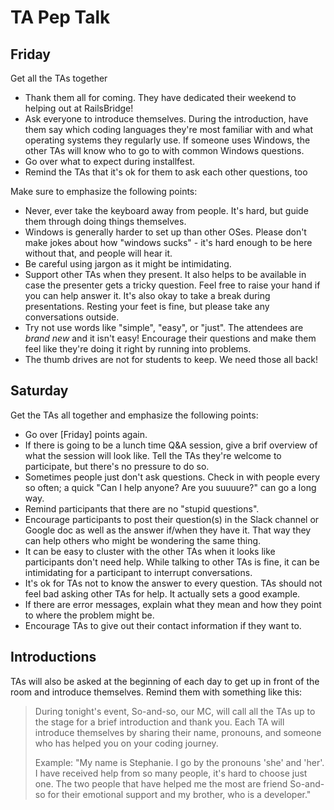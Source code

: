 # TA Pep Talk

## Friday

Get all the TAs together

* Thank them all for coming. They have dedicated their weekend to helping out
  at RailsBridge!
* Ask everyone to introduce themselves. During the introduction, have them say
  which coding languages they're most familiar with and what operating systems
  they regularly use. If someone uses Windows, the other TAs will know who to
  go to with common Windows questions.
* Go over what to expect during installfest.
* Remind the TAs that it's ok for them to ask each other questions, too

Make sure to emphasize the following points:

* Never, ever take the keyboard away from people. It's hard, but guide them
  through doing things themselves.
* Windows is generally harder to set up than other OSes. Please don't make jokes
  about how "windows sucks" - it's hard enough to be here without that, and
  people will hear it.
* Be careful using jargon as it might be intimidating.
* Support other TAs when they present. It also helps to be available in case the presenter gets a tricky question. Feel free to raise your hand if you can help answer it. It's also okay to take a break during presentations. Resting your feet is fine, but please take any conversations outside.
* Try not use words like "simple", "easy", or "just". The attendees are _brand new_ and it isn't easy! Encourage their questions and make them feel like they're doing it right by running into problems.
* The thumb drives are not for students to keep. We need those all back!

## Saturday

Get the TAs all together and emphasize the following points:

* Go over [Friday] points again.
* If there is going to be a lunch time Q&A session, give a brif overview of what
  the session will look like. Tell the TAs they're welcome to participate, but
  there's no pressure to do so.
* Sometimes people just don't ask questions. Check in with people every so often;
  a quick "Can I help anyone? Are you suuuure?" can go a long way.
* Remind participants that there are no "stupid questions".
* Encourage participants to post their question(s) in the Slack channel or Google
  doc as well as the answer if/when they have it. That way they can help others
  who might be wondering the same thing.
* It can be easy to cluster with the other TAs when it looks like participants
  don't need help. While talking to other TAs is fine, it can be intimidating
  for a participant to interrupt conversations.
* It's ok for TAs not to know the answer to every question. TAs should not feel
  bad asking other TAs for help. It actually sets a good example.
* If there are error messages, explain what they mean and how they
  point to where the problem might be.
* Encourage TAs to give out their contact information if they want to.

## Introductions

TAs will also be asked at the beginning of each day to get up in front of the room and introduce themselves. Remind them with something like this:

> During tonight's event, So-and-so, our MC, will call all the TAs up to the stage for a brief introduction and thank you. Each TA will introduce themselves by sharing their name, pronouns, and someone who has helped you on your coding journey.
>
> Example: "My name is Stephanie. I go by the pronouns 'she' and 'her'. I have received help from so many people, it's hard to choose just one. The two people that have helped me the most are friend So-and-so for their emotional support and my brother, who is a developer."
